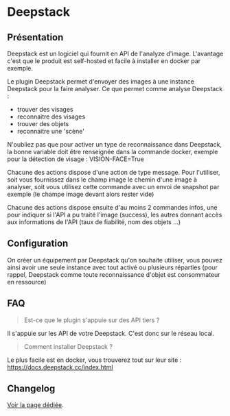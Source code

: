# Deepstack

## Présentation

Deepstack est un logiciel qui fournit en API de l'analyze d'image. L'avantage c'est que le produit est self-hosted et facile à installer en docker par exemple.

Le plugin Deepstack permet d'envoyer des images à une instance Deepstack pour la faire analyser.
Ce que permet comme analyse Deepstack :
- trouver des visages
- reconnaitre des visages
- trouver des objets
- reconnaitre une 'scène'

N'oubliez pas que pour activer un type de reconnaissance dans Deepstack, la bonne variable doit être renseignée dans la commande docker, exemple pour la détection de visage : VISION-FACE=True

Chacune des actions dispose d'une action de type message. Pour l'utiliser, soit vous fournissez dans le champ image le chemin d'une image à analyser, soit vous utilisez cette commande avec un envoi de snapshot par exemple (le champe image devant alors rester vide)

Chacune des actions dispose ensuite d'au moins 2 commandes infos, une pour indiquer si l'API a pu traité l'image (success), les autres donnant accès aux informations de l'API (taux de fiabilité, nom des objets ...)

## Configuration

On créer un équipement par Deepstack qu'on souhaite utiliser, vous pouvez ainsi avoir une seule instance avec tout activé ou plusieurs réparties (pour rappel, Deepstack comme toute reconnaissance d'objet est consommateur en ressource)

## FAQ

> Est-ce que le plugin s'appuie sur des API tiers ?

Il s'appuie sur les API de votre Deepstack. C'est donc sur le réseau local.

> Comment installer Deepstack ?

Le plus facile est en docker, vous trouverez tout sur leur site : https://docs.deepstack.cc/index.html

## Changelog

[Voir la page dédiée](changelog.md).
